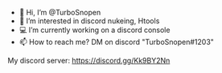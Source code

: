 - 👋 Hi, I’m @TurboSnopen
- 👀 I’m interested in discord nukeing, Htools
- 💻 I’m currently working on a discord console
- 📫 How to reach me? DM on discord "TurboSnopen#1203"

My discord server: https://discord.gg/Kk9BY2Nn
